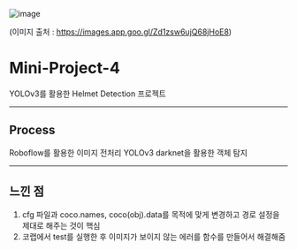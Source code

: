 ![image](https://github.com/imymemineyay/Mini-Project-4/assets/117002193/f6ec3a99-6cd6-4876-a9b2-b8913c03d476)

(이미지 출처 : https://images.app.goo.gl/Zd1zsw6ujQ68jHoE8)


# Mini-Project-4

YOLOv3를 활용한 Helmet Detection 프로젝트


<hr>

## Process

Roboflow를 활용한 이미지 전처리
YOLOv3 darknet을 활용한 객체 탐지

<hr>

## 느낀 점 

1. cfg 파일과 coco.names, coco(obj).data를 목적에 맞게 변경하고 경로 설정을 제대로 해주는 것이 핵심
2. 코랩에서 test를 실행한 후 이미지가 보이지 않는 에러를 함수를 만들어서 해결해줌 

